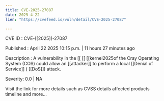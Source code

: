 ```yaml
---
title: CVE-2025-27087
date: 2025-4-22
lien: "https://cvefeed.io/vuln/detail/CVE-2025-27087"

---
```


CVE ID : CVE-[[2025]]-27087

Published :  April 22
2025
10:15 p.m. | 11 hours
27 minutes ago

Description : A vulnerability in the  [[ [[ [[kernel2025of the Cray Operating System (COS) could allow an  [[attacker]] to perform a local  [[Denial of Service]] ( [[DoS]]) attack.

Severity: 0.0 | NA

Visit the link for more details
such as CVSS details
affected products
timeline
and more...
